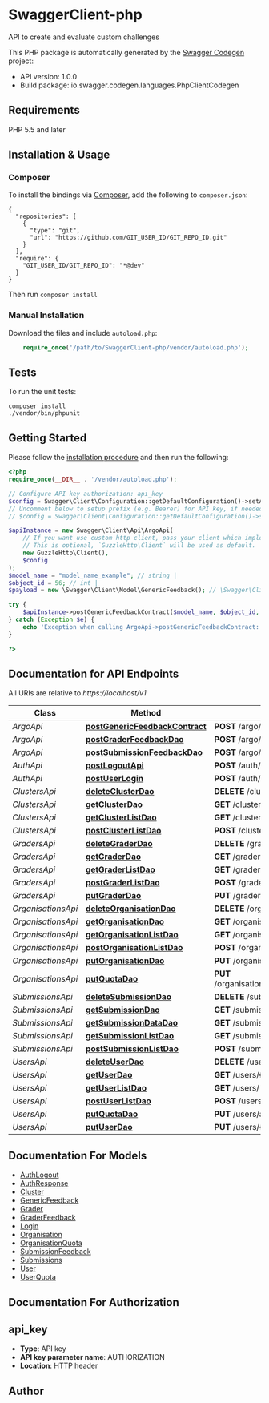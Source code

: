 # SwaggerClient-php
API to create and evaluate custom challenges

This PHP package is automatically generated by the [Swagger Codegen](https://github.com/swagger-api/swagger-codegen) project:

- API version: 1.0.0
- Build package: io.swagger.codegen.languages.PhpClientCodegen

## Requirements

PHP 5.5 and later

## Installation & Usage
### Composer

To install the bindings via [Composer](http://getcomposer.org/), add the following to `composer.json`:

```
{
  "repositories": [
    {
      "type": "git",
      "url": "https://github.com/GIT_USER_ID/GIT_REPO_ID.git"
    }
  ],
  "require": {
    "GIT_USER_ID/GIT_REPO_ID": "*@dev"
  }
}
```

Then run `composer install`

### Manual Installation

Download the files and include `autoload.php`:

```php
    require_once('/path/to/SwaggerClient-php/vendor/autoload.php');
```

## Tests

To run the unit tests:

```
composer install
./vendor/bin/phpunit
```

## Getting Started

Please follow the [installation procedure](#installation--usage) and then run the following:

```php
<?php
require_once(__DIR__ . '/vendor/autoload.php');

// Configure API key authorization: api_key
$config = Swagger\Client\Configuration::getDefaultConfiguration()->setApiKey('AUTHORIZATION', 'YOUR_API_KEY');
// Uncomment below to setup prefix (e.g. Bearer) for API key, if needed
// $config = Swagger\Client\Configuration::getDefaultConfiguration()->setApiKeyPrefix('AUTHORIZATION', 'Bearer');

$apiInstance = new Swagger\Client\Api\ArgoApi(
    // If you want use custom http client, pass your client which implements `GuzzleHttp\ClientInterface`.
    // This is optional, `GuzzleHttp\Client` will be used as default.
    new GuzzleHttp\Client(),
    $config
);
$model_name = "model_name_example"; // string | 
$object_id = 56; // int | 
$payload = new \Swagger\Client\Model\GenericFeedback(); // \Swagger\Client\Model\GenericFeedback | 

try {
    $apiInstance->postGenericFeedbackContract($model_name, $object_id, $payload);
} catch (Exception $e) {
    echo 'Exception when calling ArgoApi->postGenericFeedbackContract: ', $e->getMessage(), PHP_EOL;
}

?>
```

## Documentation for API Endpoints

All URIs are relative to *https://localhost/v1*

Class | Method | HTTP request | Description
------------ | ------------- | ------------- | -------------
*ArgoApi* | [**postGenericFeedbackContract**](docs/Api/ArgoApi.md#postgenericfeedbackcontract) | **POST** /argo/{model_name}/{object_id} | 
*ArgoApi* | [**postGraderFeedbackDao**](docs/Api/ArgoApi.md#postgraderfeedbackdao) | **POST** /argo/graders/{grader_id} | 
*ArgoApi* | [**postSubmissionFeedbackDao**](docs/Api/ArgoApi.md#postsubmissionfeedbackdao) | **POST** /argo/submissions/{submission_id} | 
*AuthApi* | [**postLogoutApi**](docs/Api/AuthApi.md#postlogoutapi) | **POST** /auth/logout | 
*AuthApi* | [**postUserLogin**](docs/Api/AuthApi.md#postuserlogin) | **POST** /auth/login | 
*ClustersApi* | [**deleteClusterDao**](docs/Api/ClustersApi.md#deleteclusterdao) | **DELETE** /clusters/{cluster_id} | 
*ClustersApi* | [**getClusterDao**](docs/Api/ClustersApi.md#getclusterdao) | **GET** /clusters/{cluster_id} | 
*ClustersApi* | [**getClusterListDao**](docs/Api/ClustersApi.md#getclusterlistdao) | **GET** /clusters/ | 
*ClustersApi* | [**postClusterListDao**](docs/Api/ClustersApi.md#postclusterlistdao) | **POST** /clusters/ | 
*GradersApi* | [**deleteGraderDao**](docs/Api/GradersApi.md#deletegraderdao) | **DELETE** /graders/{grader_id} | 
*GradersApi* | [**getGraderDao**](docs/Api/GradersApi.md#getgraderdao) | **GET** /graders/{grader_id} | 
*GradersApi* | [**getGraderListDao**](docs/Api/GradersApi.md#getgraderlistdao) | **GET** /graders/ | 
*GradersApi* | [**postGraderListDao**](docs/Api/GradersApi.md#postgraderlistdao) | **POST** /graders/ | 
*GradersApi* | [**putGraderDao**](docs/Api/GradersApi.md#putgraderdao) | **PUT** /graders/{grader_id} | 
*OrganisationsApi* | [**deleteOrganisationDao**](docs/Api/OrganisationsApi.md#deleteorganisationdao) | **DELETE** /organisations/{organisation_id} | 
*OrganisationsApi* | [**getOrganisationDao**](docs/Api/OrganisationsApi.md#getorganisationdao) | **GET** /organisations/{organisation_id} | 
*OrganisationsApi* | [**getOrganisationListDao**](docs/Api/OrganisationsApi.md#getorganisationlistdao) | **GET** /organisations/ | 
*OrganisationsApi* | [**postOrganisationListDao**](docs/Api/OrganisationsApi.md#postorganisationlistdao) | **POST** /organisations/ | 
*OrganisationsApi* | [**putOrganisationDao**](docs/Api/OrganisationsApi.md#putorganisationdao) | **PUT** /organisations/{organisation_id} | 
*OrganisationsApi* | [**putQuotaDao**](docs/Api/OrganisationsApi.md#putquotadao) | **PUT** /organisations/addquota/{organisation_id} | 
*SubmissionsApi* | [**deleteSubmissionDao**](docs/Api/SubmissionsApi.md#deletesubmissiondao) | **DELETE** /submissions/{submission_id} | 
*SubmissionsApi* | [**getSubmissionDao**](docs/Api/SubmissionsApi.md#getsubmissiondao) | **GET** /submissions/{submission_id} | 
*SubmissionsApi* | [**getSubmissionDataDao**](docs/Api/SubmissionsApi.md#getsubmissiondatadao) | **GET** /submissions/{submission_id}/data | 
*SubmissionsApi* | [**getSubmissionListDao**](docs/Api/SubmissionsApi.md#getsubmissionlistdao) | **GET** /submissions/ | 
*SubmissionsApi* | [**postSubmissionListDao**](docs/Api/SubmissionsApi.md#postsubmissionlistdao) | **POST** /submissions/ | 
*UsersApi* | [**deleteUserDao**](docs/Api/UsersApi.md#deleteuserdao) | **DELETE** /users/{user_id} | 
*UsersApi* | [**getUserDao**](docs/Api/UsersApi.md#getuserdao) | **GET** /users/{user_id} | 
*UsersApi* | [**getUserListDao**](docs/Api/UsersApi.md#getuserlistdao) | **GET** /users/ | 
*UsersApi* | [**postUserListDao**](docs/Api/UsersApi.md#postuserlistdao) | **POST** /users/ | 
*UsersApi* | [**putQuotaDao**](docs/Api/UsersApi.md#putquotadao) | **PUT** /users/addquota/{user_id} | 
*UsersApi* | [**putUserDao**](docs/Api/UsersApi.md#putuserdao) | **PUT** /users/{user_id} | 


## Documentation For Models

 - [AuthLogout](docs/Model/AuthLogout.md)
 - [AuthResponse](docs/Model/AuthResponse.md)
 - [Cluster](docs/Model/Cluster.md)
 - [GenericFeedback](docs/Model/GenericFeedback.md)
 - [Grader](docs/Model/Grader.md)
 - [GraderFeedback](docs/Model/GraderFeedback.md)
 - [Login](docs/Model/Login.md)
 - [Organisation](docs/Model/Organisation.md)
 - [OrganisationQuota](docs/Model/OrganisationQuota.md)
 - [SubmissionFeedback](docs/Model/SubmissionFeedback.md)
 - [Submissions](docs/Model/Submissions.md)
 - [User](docs/Model/User.md)
 - [UserQuota](docs/Model/UserQuota.md)


## Documentation For Authorization


## api_key

- **Type**: API key
- **API key parameter name**: AUTHORIZATION
- **Location**: HTTP header


## Author




